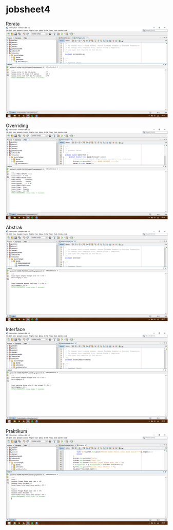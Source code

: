 # jobsheet4

Rerata
![alt_text](https://github.com/cettasubagyo/jobsheet4/blob/master/rerata.png)
<br>

Overriding
![alt_text](https://github.com/cettasubagyo/jobsheet4/blob/master/overriding.png)
<br>

Abstrak
![alt_text](https://github.com/cettasubagyo/jobsheet4/blob/master/abstrak.png)
<br>

Interface
![alt_text](https://github.com/cettasubagyo/jobsheet4/blob/master/interface.png)
<br>

Praktikum
![alt_text](https://github.com/cettasubagyo/jobsheet4/blob/master/praktikum.png)
<br>
